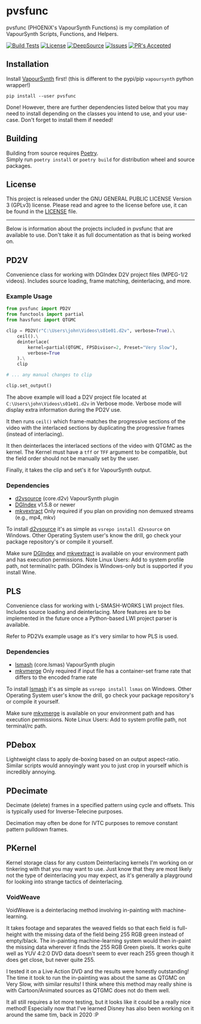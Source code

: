 # pvsfunc

pvsfunc (PHOENiX's VapourSynth Functions) is my compilation of VapourSynth Scripts, Functions, and Helpers.

[![Build Tests](https://img.shields.io/github/workflow/status/rlaPHOENiX/pvsfunc/Version%20test?label=Python%203.6%2B%20builds)](https://github.com/rlaPHOENiX/pvsfunc/actions?query=workflow%3A%22Version+test%22)
[![License](https://img.shields.io/github/license/rlaPHOENiX/pvsfunc?style=flat)](https://github.com/rlaPHOENiX/pvsfunc/blob/master/LICENSE)
[![DeepSource](https://deepsource.io/gh/rlaPHOENiX/pvsfunc.svg)](https://deepsource.io/gh/rlaPHOENiX/pvsfunc)
[![Issues](https://img.shields.io/github/issues/rlaPHOENiX/pvsfunc?style=flat)](https://github.com/rlaPHOENiX/pvsfunc/issues)
[![PR's Accepted](https://img.shields.io/badge/PRs-welcome-brightgreen.svg?style=flat)](https://makeapullrequest.com)

## Installation

Install [VapourSynth] first! (this is different to the pypi/pip `vapoursynth` python wrapper!)

    pip install --user pvsfunc

Done! However, there are further dependencies listed below that you may need to install depending on the classes you
intend to use, and your use-case. Don't forget to install them if needed!

  [VapourSynth]: <https://www.vapoursynth.com/doc/installation.html>

## Building

Building from source requires [Poetry](https://python-poetry.org).  
Simply run `poetry install` or `poetry build` for distribution wheel and source packages.

## License

This project is released under the GNU GENERAL PUBLIC LICENSE Version 3 (GPLv3) license.
Please read and agree to the license before use, it can be found in the [LICENSE](LICENSE) file.

* * *

Below is information about the projects included in pvsfunc that are available to use. Don't take it as full
documentation as that is being worked on.

## PD2V

Convenience class for working with DGIndex D2V project files (MPEG-1/2 videos). Includes source loading, frame
matching, deinterlacing, and more.

### Example Usage

```py
from pvsfunc import PD2V
from functools import partial
from havsfunc import QTGMC

clip = PD2V(r"C:\Users\john\Videos\s01e01.d2v", verbose=True).\
    ceil().\
    deinterlace(
        kernel=partial(QTGMC, FPSDivisor=2, Preset="Very Slow"),
        verbose=True
    ).\
    clip

# ... any manual changes to clip

clip.set_output()
```

The above example will load a D2V project file located at `C:\Users\john\Videos\s01e01.d2v` in Verbose mode.
Verbose mode will display extra information during the PD2V use.

It then runs `ceil()` which frame-matches the progressive sections of the video with the interlaced sections by
duplicating the progressive frames (instead of interlacing).

It then deinterlaces the interlaced sections of the video with QTGMC as the kernel. The Kernel must have a `tff` or
`TFF` argument to be compatible, but the field order should not be manually set by the user.

Finally, it takes the clip and set's it for VapourSynth output.

### Dependencies

- [d2vsource] (core.d2v) VapourSynth plugin
- [DGIndex] v1.5.8 or newer
- [mkvextract] Only required if you plan on providing non demuxed streams (e.g., mp4, mkv)

To install [d2vsource] it's as simple as `vsrepo install d2vsource` on Windows. Other Operating System user's know the
drill, go check your package repository's or compile it yourself.

Make sure [DGIndex] and [mkvextract] is available on your environment path and has execution permissions. Note Linux
Users: Add to system profile path, not terminal/rc path. DGIndex is Windows-only but is supported if you install Wine.

## PLS

Convenience class for working with L-SMASH-WORKS LWI project files. Includes source loading and deinterlacing.
More features are to be implemented in the future once a Python-based LWI project parser is available.

Refer to PD2Vs example usage as it's very similar to how PLS is used.

### Dependencies

- [lsmash] (core.lsmas) VapourSynth plugin
- [mkvmerge] Only required if input file has a container-set frame rate that differs to the encoded frame rate

To install [lsmash] it's as simple as `vsrepo install lsmas` on Windows. Other Operating System user's know the drill,
go check your package repository's or compile it yourself.

Make sure [mkvmerge] is available on your environment path and has execution permissions. Note Linux Users: Add to
system profile path, not terminal/rc path.

## PDebox

Lightweight class to apply de-boxing based on an output aspect-ratio. Similar scripts would annoyingly want you to
just crop in yourself which is incredibly annoying.

## PDecimate

Decimate (delete) frames in a specified pattern using cycle and offsets. This is typically used for Inverse-Telecine
purposes.

Decimation may often be done for IVTC purposes to remove constant pattern pulldown frames.

## PKernel

Kernel storage class for any custom Deinterlacing kernels I'm working on or tinkering with that you may want to use.
Just know that they are most likely not the type of deinterlacing you may expect, as it's generally a playground for
looking into strange tactics of deinterlacing.

### VoidWeave

VoidWeave is a deinterlacing method involving in-painting with machine-learning.

It takes footage and separates the weaved fields so that each field is full-height with the missing data of the field
being 255 RGB green instead of empty/black. The in-painting machine-learning system would then in-paint the missing
data wherever it finds the 255 RGB Green pixels. It works quite well as YUV 4:2:0 DVD data doesn't seem to ever reach
255 green though it does get close, but never quite 255.

I tested it on a Live Action DVD and the results were honestly outstanding! The time it took to run the in-painting
was about the same as QTGMC on Very Slow, with similar results! I think where this method may really shine is with
Cartoon/Animated sources as QTGMC does not do them well.

It all still requires a lot more testing, but it looks like it could be a really nice method! Especially now that I've
learned Disney has also been working on it around the same tim, back in 2020 :P

  [d2vsource]: https://github.com/dwbuiten/d2vsource
  [DGIndex]: http://rationalqm.us/dgmpgdec/dgmpgdec.html
  [mkvextract]: https://mkvtoolnix.download
  [mkvmerge]: https://mkvtoolnix.download
  [lsmash]: https://github.com/VFR-maniac/L-SMASH-Works
